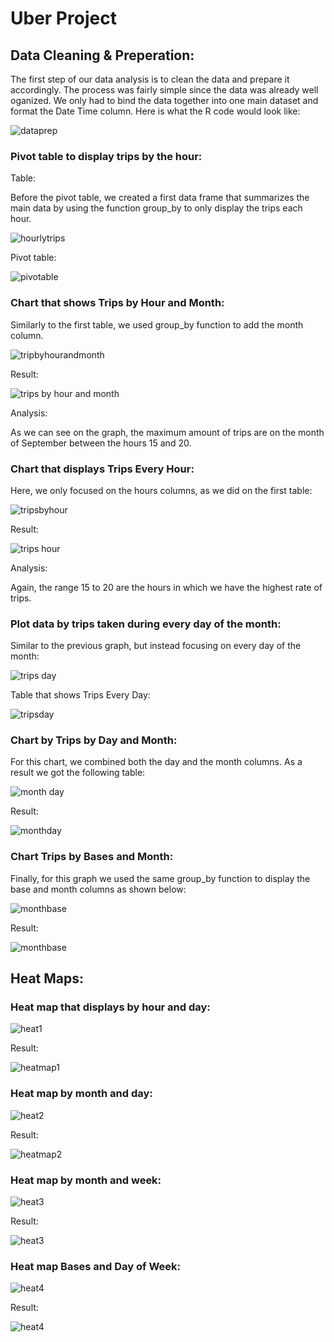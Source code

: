 # Uber Project

## Data Cleaning & Preperation:

The first step of our data analysis is to clean the data and prepare it accordingly. The process was fairly simple since the data was already well oganized. We only had to bind the data together into one main dataset and format the Date Time column. Here is what the R code would look like:

![dataprep](https://user-images.githubusercontent.com/118494394/234019161-97787443-39a6-4e99-a4d0-3f8a696d91ee.png)

### Pivot table to display trips by the hour:

Table:

Before the pivot table, we created a first data frame that summarizes the main data by using the function group_by to only display the trips each hour.

![hourlytrips](https://user-images.githubusercontent.com/118494394/234019266-dedf39a0-c5b2-4b50-bdc7-448673a7d2c7.png)

Pivot table:

![pivotable](https://user-images.githubusercontent.com/118494394/234021182-bb74fba3-06c5-4f93-b3c0-344980ac91a7.png)

### Chart that shows Trips by Hour and Month:

Similarly to the first table, we used group_by function to add the month column.

![tripbyhourandmonth](https://user-images.githubusercontent.com/118494394/234021278-6c33160d-7a37-48a4-bf49-d7e78605084b.png)

Result:

![trips by hour and month](https://user-images.githubusercontent.com/118494394/234021405-9345db25-99af-4db1-8519-d8f1d397385f.png)

Analysis:

As we can see on the graph, the maximum amount of trips are on the month of September between the hours 15 and 20. 

### Chart that displays Trips Every Hour:

Here, we only focused on the hours columns, as we did on the first table:

![tripsbyhour](https://user-images.githubusercontent.com/118494394/234021605-468f02ba-aaea-4f46-b839-8a0a4b001299.png)

Result:

![trips hour](https://user-images.githubusercontent.com/118494394/234021496-1930424f-1304-4dda-89e4-ca0c481740d3.png)

Analysis:

Again, the range 15 to 20 are the hours in which we have the highest rate of trips.

### Plot data by trips taken during every day of the month:

Similar to the previous graph, but instead focusing on every day of the month:

![trips day](https://user-images.githubusercontent.com/118494394/234022188-f854b1c2-a942-41a0-89d7-452980be6885.png)

Table that shows Trips Every Day:

![tripsday](https://user-images.githubusercontent.com/118494394/234021921-a46c52dc-685b-4d6e-bc7e-7abce22e31f9.png)

### Chart by Trips by Day and Month:

For this chart, we combined both the day and the month columns. As a result we got the following table: 

![month day](https://user-images.githubusercontent.com/118494394/234021971-db4ff979-f71d-447d-9476-99a0029b0ce1.png)

Result:

![monthday](https://user-images.githubusercontent.com/118494394/234022312-4b9c0bb7-8797-4f82-89fb-cdf14aff3e07.png)

### Chart Trips by Bases and Month:

Finally, for this graph we used the same group_by function to display the base and month columns as shown below:

![monthbase](https://user-images.githubusercontent.com/118494394/234022003-3d88444e-8c9d-4e7d-8ccb-5049a9989ccc.png)

Result:

![monthbase](https://user-images.githubusercontent.com/118494394/234022392-1c4f270a-e6ce-4a9d-b7a6-5bde9e43361f.png)

## Heat Maps:

### Heat map that displays by hour and day:

![heat1](https://user-images.githubusercontent.com/118494394/234022826-867b9c5a-bfef-40b3-97ed-d0c7d2c25fe0.png)

Result:

![heatmap1](https://user-images.githubusercontent.com/118494394/234023127-81091448-2905-42c2-a66c-aff3a861329c.png)

### Heat map by month and day:

![heat2](https://user-images.githubusercontent.com/118494394/234022888-6847b77b-f7bf-4c83-b3ba-217162eded30.png)

Result:

![heatmap2](https://user-images.githubusercontent.com/118494394/234023171-ab836707-e6b1-4a14-a1d1-876eee65115b.png)

### Heat map by month and week:

![heat3](https://user-images.githubusercontent.com/118494394/234022946-4452947e-c2e7-4ae1-a12c-0987673015b8.png)

Result:

![heat3](https://user-images.githubusercontent.com/118494394/234023199-6dff6d44-e210-4fc9-b747-1e771d850de5.png)

### Heat map Bases and Day of Week:

![heat4](https://user-images.githubusercontent.com/118494394/234023002-5e4a55e9-ce95-4c6d-a5b8-fc24eb98a338.png)

Result:

![heat4](https://user-images.githubusercontent.com/118494394/234023278-9588242a-125a-44ab-a526-3876ab0542d5.png)


